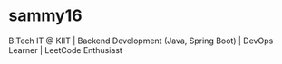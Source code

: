 # sammy16
B.Tech IT @ KIIT | Backend Development (Java, Spring Boot) | DevOps Learner | LeetCode Enthusiast
